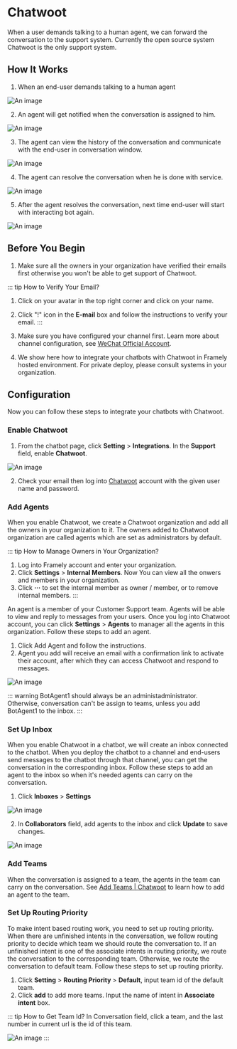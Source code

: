# Chatwoot

When a user demands talking to a human agent, we can forward the conversation to the support system. Currently the open source system Chatwoot is the only support system.

## How It Works
1. When an end-user demands talking to a human agent

![An image](/images/Chatwoot/How_1.png)

2. An agent will get notified when the conversation is assigned to him.

![An image](/images/Chatwoot/How_2.png)

3. The agent can view the history of the conversation and communicate with the end-user in conversation window.

![An image](/images/Chatwoot/How_3.png)

4. The agent can resolve the conversation when he is done with service.

![An image](/images/Chatwoot/How_4.png)

5. After the agent resolves the conversation, next time end-user will start with interacting bot again.

![An image](/images/Chatwoot/How_5.png)

## Before You Begin

1. Make sure all the owners in your organization have verified their emails first otherwise you won't be able to get support of Chatwoot.

::: tip How to Verify Your Email?
1. Click on your avatar in the top right corner and click on your name.
2. Click "!" icon in the **E-mail** box and follow the instructions to verify your email.
   :::


2. Make sure you have configured your channel first. Learn more about channel configuration, see [WeChat Official Account](https://www.framely.ai/reference/channels/wpa.html#before-you-begin).

3. We show here how to integrate your chatbots with Chatwoot in Framely hosted environment. For private deploy, please consult systems in your organization.


## Configuration
Now you can follow these steps to integrate your chatbots with Chatwoot.

### Enable Chatwoot

1. From the chatbot page, click **Setting** > **Integrations**. In the **Support** field, enable **Chatwoot**.

![An image](/images/Chatwoot/Configuration_1_1.png)

2. Check your email then log into [Chatwoot](https://chatwoot.naturali.io/) account with the given user name and password.

### Add Agents

When you enable Chatwoot, we create a Chatwoot organization and add all the owners in your organization to it. The owners added to Chatwoot organization are called agents which are set as administrators by default.

::: tip How to Manage Owners in Your Organization?
1. Log into Framely account and enter your organization.
2. Click **Settings** > **Internal Members**. Now You can view all the onwers and members in your organization.
3. Click **···** to set the internal member as owner / member, or to remove internal members.
   :::

An agent is a member of your Customer Support team. Agents will be able to view and reply to messages from your users. Once you log into Chatwoot account, you can click **Settings** > **Agents** to manager all the agents in this organization. Follow these steps to add an agent.

1. Click Add Agent and follow the instructions.
2. Agent you add will receive an email with a confirmation link to activate their account, after which they can access Chatwoot and respond to messages.

![An image](/images/Chatwoot/Configuration_2_1.png)


::: warning
BotAgent1 should always be an administadministrator. Otherwise, conversation can't be assign to teams, unless you add BotAgent1 to the inbox.
:::



### Set Up Inbox

When you enable Chatwoot in a chatbot, we will create an inbox connected to the chatbot. When you deploy the chatbot to a channel and end-users send messages to the chatbot through that channel, you can get the conversation in the corresponding inbox. Follow these steps to add an agent to the inbox so when it's needed agents can carry on the conversation.

1. Click **Inboxes** > **Settings**

![An image](/images/Chatwoot/Configuration_3_1.png)


2. In **Collaborators** field, add agents to the inbox and click **Update** to save changes.

![An image](/images/Chatwoot/Configuration_3_2.png)

### Add Teams

When the conversation is assigned to a team, the agents in the team can carry on the conversation. See [Add Teams | Chatwoot](https://www.chatwoot.com/docs/user-guide/add-teams-settings) to learn how to add an agent to the team.



### Set Up Routing Priority
To make intent based routing work, you need to set up routing priority. When there are unfinished intents in the conversation, we follow routing priority to decide which team we should route the conversation to. If an unfinished intent is one of the associate intents in routing priority, we route the conversation to the corresponding team. Otherwise, we route the conversation to default team. Follow these steps to set up routing priority.

1. Click **Setting** > **Routing Priority** > **Default**, input team id of the default team.
2. Click **add** to add more teams. Input the name of intent in **Associate intent** box.

::: tip How to Get Team Id?
In Conversation field, click a team, and the last number in current url is the id of this team.

![An image](/images/Chatwoot/Configuration_5_1.png)
:::


